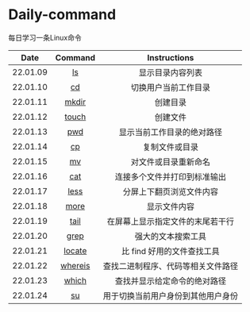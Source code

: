 # Daily-command
每日学习一条Linux命令

|  Date  |   Command   |  Instructions  |
| :--: | :--: | :--: |
|  22.01.09  |  [ls](https://command.iluoli.ren/c/ls.html)  |   显示目录内容列表   |
|  22.01.10  |  [cd](https://command.iluoli.ren/c/cd.html)  |  切换用户当前工作目录  |
|  22.01.11  |  [mkdir](https://command.iluoli.ren/c/mkdir.html)  |  创建目录  |
|  22.01.12  |  [touch](https://command.iluoli.ren/c/touch.html)  |  创建文件  |
|  22.01.13  |  [pwd](https://command.iluoli.ren/c/pwd.html)  |  显示当前工作目录的绝对路径  |
|  22.01.14  |  [cp](https://command.iluoli.ren/c/cp.html)  |  复制文件或目录 |
|  22.01.15  |  [mv](https://command.iluoli.ren/c/mv.html)  |  对文件或目录重新命名  |
|  22.01.16  |  [cat](https://command.iluoli.ren/c/cat.html)  |  连接多个文件并打印到标准输出  |
|  22.01.17  |  [less](https://command.iluoli.ren/c/less.html)  |  分屏上下翻页浏览文件内容  |
|  22.01.18  |  [more](https://command.iluoli.ren/c/more.html)  |  显示文件内容  |
|  22.01.19  |  [tail](https://command.iluoli.ren/c/tail.html)  |  在屏幕上显示指定文件的末尾若干行  |
|  22.01.20  |  [grep](https://command.iluoli.ren/c/grep.html)  |  强大的文本搜索工具  |
|  22.01.21  |  [locate](https://command.iluoli.ren/c/less.html)  |  比 find 好用的文件查找工具  |
|  22.01.22  |  [whereis](https://command.iluoli.ren/c/whereis.html)  |  查找二进制程序、代码等相关文件路径  |
|  22.01.23  |  [which](https://command.iluoli.ren/c/which.html)  |  查找并显示给定命令的绝对路径  |
|  22.01.24  |  [su](https://command.iluoli.ren/c/su.html)  |  用于切换当前用户身份到其他用户身份  |